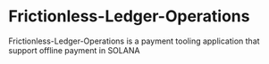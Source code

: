 # Frictionless-Ledger-Operations
Frictionless-Ledger-Operations is a payment tooling application that support offline payment in SOLANA